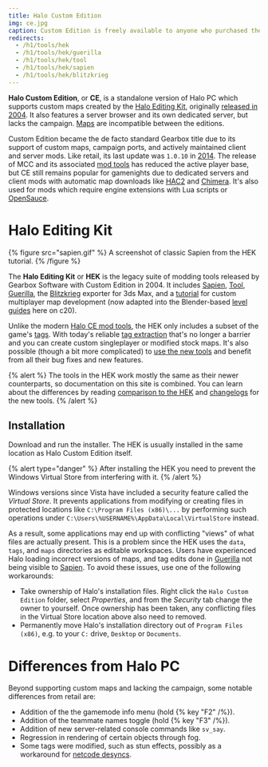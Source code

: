 ```yaml
---
title: Halo Custom Edition
img: ce.jpg
caption: Custom Edition is freely available to anyone who purchased the retail game.
redirects:
  - /h1/tools/hek
  - /h1/tools/hek/guerilla
  - /h1/tools/hek/tool
  - /h1/tools/hek/sapien
  - /h1/tools/hek/blitzkrieg
---
```

**Halo Custom Edition**, or **CE**, is a standalone version of Halo PC which supports custom maps created by the [Halo Editing Kit](#halo-editing-kit), originally [released in 2004][custom-edition-launch]. It also features a server browser and its own dedicated server, but lacks the campaign. [Maps](~map) are incompatible between the editions.

Custom Edition became the de facto standard Gearbox title due to its support of custom maps, campaign ports, and actively maintained client and server mods. Like retail, its last update was `1.0.10` in [2014][patch]. The release of MCC and its associated [mod tools](~h1a-ek) has reduced the active player base, but CE still remains popular for gamenights due to dedicated servers and client mods with automatic map downloads like [HAC2](~) and [Chimera](~). It's also used for mods which require engine extensions with Lua scripts or [OpenSauce](~).

# Halo Editing Kit
{% figure src="sapien.gif" %}
A screenshot of classic Sapien from the HEK tutorial.
{% /figure %}

The **Halo Editing Kit** or **HEK** is the legacy suite of modding tools released by Gearbox Software with Custom Edition in 2004. It includes [Sapien](~h1a-sapien), [Tool](~h1a-tool), [Guerilla](~h1a-guerilla), the [Blitzkrieg](~) exporter for 3ds Max, and a [tutorial][hek-tut] for custom multiplayer map development (now adapted into the Blender-based [level guides](~guides/levels) here on c20).

Unlike the modern [Halo CE mod tools](~h1a-ek), the HEK only includes a subset of the game's [tags](~tags). With today's reliable [tag extraction](~map#extracting-tags-from-maps) that's no longer a barrier and you can create custom singleplayer or modified stock maps. It's also possible (though a bit more complicated) to [use the new tools](~h1a-ek#use-with-custom-edition) and benefit from all their bug fixes and new features.

{% alert %}
The tools in the HEK work mostly the same as their newer counterparts, so documentation on this site is combined. You can learn about the differences by reading [comparison to the HEK](~h1a-ek#comparison-to-the-hek) and [changelogs](~h1a-ek#changelog) for the new tools.
{% /alert %}

## Installation
Download and run the installer. The HEK is usually installed in the same location as Halo Custom Edition itself.

{% alert type="danger" %}
After installing the HEK you need to prevent the Windows Virtual Store from interfering with it.
{% /alert %}

Windows versions since Vista have included a security feature called the _Virtual Store_. It prevents applications from modifying or creating files in protected locations like `C:\Program Files (x86)\...` by performing such operations under `C:\Users\%USERNAME%\AppData\Local\VirtualStore` instead.

As a result, some applications may end up with conflicting "views" of what files are actually present. This is a problem since the HEK uses the `data`, `tags`, and `maps` directories as editable workspaces. Users have experienced Halo loading incorrect versions of maps, and tag edits done in [Guerilla](~) not being visible to [Sapien](~). To avoid these issues, use one of the following workarounds:

* Take ownership of Halo's installation files. Right click the `Halo Custom Edition` folder, select _Properties_, and from the _Security_ tab change the owner to yourself. Once ownership has been taken, any conflicting files in the Virtual Store location above also need to removed.
* Permanently move Halo's installation directory out of `Program Files (x86)`, e.g. to your `C:` drive, `Desktop` or `Documents`.

# Differences from Halo PC
Beyond supporting custom maps and lacking the campaign, some notable differences from retail are:

* Addition of the the gamemode info menu (hold {% key "F2" /%}).
* Addition of the teammate names toggle (hold {% key "F3" /%}).
* Addition of new server-related console commands like `sv_say`.
* Regression in rendering of certain objects through fog.
* Some tags were modified, such as stun effects, possibly as a workaround for [netcode desyncs](~netcode#known-issues-and-limitations).

[custom-edition-launch]: https://www.gamespot.com/articles/gearbox-readying-halo-custom-edition/1100-6095140/
[patch]: https://www.bungie.net/en/Forums/Post/64943622
[hek-tut]: http://nikon.bungie.org/misc/hek_tutorial/